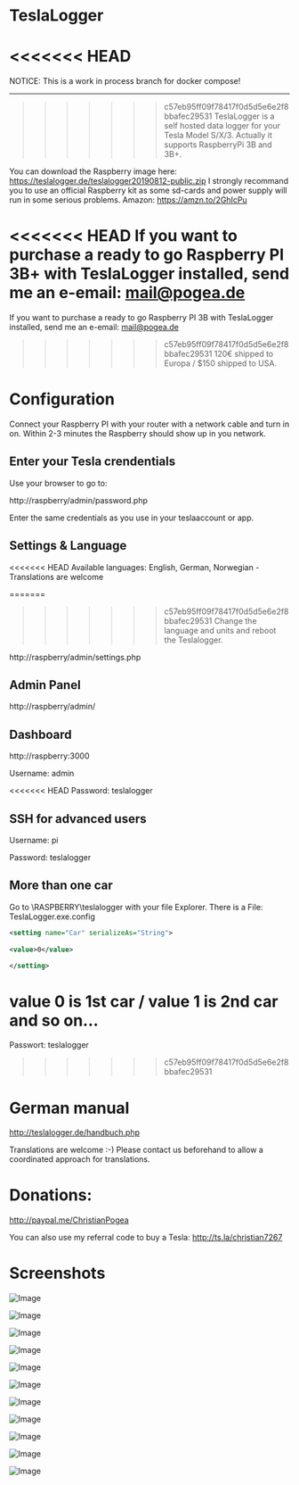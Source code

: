 # TeslaLogger

<<<<<<< HEAD
=======
NOTICE: This is a work in process branch for docker compose!

---

>>>>>>> c57eb95ff09f78417f0d5d5e6e2f8bbafec29531
TeslaLogger is a self hosted data logger for your Tesla Model S/X/3. Actually it supports RaspberryPi 3B and 3B+.

You can download the Raspberry image here: https://teslalogger.de/teslalogger20190812-public.zip
I strongly recommand you to use an official Raspberry kit as some sd-cards and power supply will run in some serious problems.
Amazon: https://amzn.to/2GhIcPu

<<<<<<< HEAD
If you want to purchase a ready to go Raspberry PI 3B+ with TeslaLogger installed, send me an e-email: mail@pogea.de
=======
If you want to purchase a ready to go Raspberry PI 3B with TeslaLogger installed, send me an e-email: mail@pogea.de
>>>>>>> c57eb95ff09f78417f0d5d5e6e2f8bbafec29531
120€ shipped to Europa / $150 shipped to USA.

# Configuration
Connect your Raspberry PI with your router with a network cable and turn in on.
Within 2-3 minutes the Raspberry should show up in you network.

## Enter your Tesla crendentials
Use your browser to go to:

http://raspberry/admin/password.php 

Enter the same credentials as you use in your teslaaccount or app.

## Settings & Language
<<<<<<< HEAD
Available languages: English, German, Norwegian - Translations are welcome

=======
>>>>>>> c57eb95ff09f78417f0d5d5e6e2f8bbafec29531
Change the language and units and reboot the Teslalogger.

http://raspberry/admin/settings.php

## Admin Panel
http://raspberry/admin/

## Dashboard
http://raspberry:3000

Username: admin

<<<<<<< HEAD
Password: teslalogger

## SSH for advanced users

Username: pi

Password: teslalogger 

## More than one car

Go to \\RASPBERRY\teslalogger with your file Explorer. There is a File: TeslaLogger.exe.config 
```xml
<setting name="Car" serializeAs="String">
  
<value>0</value>

</setting>
```
value 0 is 1st car / value 1 is 2nd car and so on...
=======
Passwort: teslalogger
>>>>>>> c57eb95ff09f78417f0d5d5e6e2f8bbafec29531

# German manual
http://teslalogger.de/handbuch.php

Translations are welcome :-)
Please contact us beforehand to allow a coordinated approach for translations.

# Donations:
http://paypal.me/ChristianPogea

You can also use my referral code to buy a Tesla: 
http://ts.la/christian7267

# Screenshots
![Image](https://raw.githubusercontent.com/bassmaster187/TeslaLogger/master/TeslaLogger/screenshots/verbrauch_en.png)

![Image](https://raw.githubusercontent.com/bassmaster187/TeslaLogger/master/TeslaLogger/screenshots/trip_en.png)

![Image](https://raw.githubusercontent.com/bassmaster187/TeslaLogger/master/TeslaLogger/screenshots/laden_en.png)

![Image](https://raw.githubusercontent.com/bassmaster187/TeslaLogger/master/TeslaLogger/screenshots/ladehistorie_en.png)

![Image](https://raw.githubusercontent.com/bassmaster187/TeslaLogger/master/TeslaLogger/screenshots/ladestatistik_en.png)

![Image](https://raw.githubusercontent.com/bassmaster187/TeslaLogger/master/TeslaLogger/screenshots/akkutrips_en.png)

![Image](https://raw.githubusercontent.com/bassmaster187/TeslaLogger/master/TeslaLogger/screenshots/degradation_en.png)

![Image](https://raw.githubusercontent.com/bassmaster187/TeslaLogger/master/TeslaLogger/screenshots/SOCladestatistik_en.png)

![Image](https://raw.githubusercontent.com/bassmaster187/TeslaLogger/master/TeslaLogger/screenshots/vampirdrain_en.png)

![Image](https://raw.githubusercontent.com/bassmaster187/TeslaLogger/master/TeslaLogger/screenshots/vampirdrain_month_en.png)

![Image](https://raw.githubusercontent.com/bassmaster187/TeslaLogger/master/TeslaLogger/screenshots/visited.PNG)

